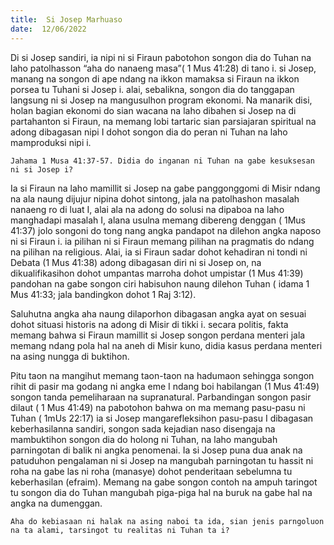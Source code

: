```yaml
---
title:  Si Josep Marhuaso
date:  12/06/2022
---
```


Di si Josep sandiri, ia nipi ni si Firaun pabotohon songon dia do Tuhan na laho patolhasson “aha do nanaeng masa”( 1 Mus 41:28) di tano i. si Josep, manang na songon di ape ndang na ikkon mamaksa si Firaun na ikkon porsea tu Tuhani si Josep i. alai, sebalikna, songon dia do tanggapan langsung ni si Josep na mangusulhon program ekonomi. Na manarik disi, holan bagian ekonomi do sian wacana na laho dibahen si Josep na di partahanton si Firaun, na memang lobi tartaric sian parsiajaran spiritual na adong dibagasan nipi I dohot songon dia do peran ni Tuhan na laho mamproduksi nipi i.

`Jahama 1 Musa 41:37-57. Didia do inganan ni Tuhan na gabe kesuksesan ni si Josep i?`

Ia si Firaun na laho mamillit si Josep na gabe panggonggomi di Misir ndang na ala naung dijujur nipina dohot sintong, jala na patolhashon masalah nanaeng ro di luat I, alai ala na adong do solusi na dipaboa na laho manghadapi masalah I, alana usulna memang dibereng denggan ( 1Mus 41:37) jolo songoni do tong nang angka pandapot na dilehon angka naposo ni si Firaun i. ia pilihan ni si Firaun memang pilihan na pragmatis do ndang na pilihan na religious. Alai, ia si Firaun sadar dohot kehadiran ni tondi ni Debata (1 Mus 41:38) adong dibagasan diri ni si Josep on, na dikualifikasihon dohot  umpantas marroha dohot umpistar (1 Mus 41:39) pandohan na gabe songon ciri habisuhon naung dilehon Tuhan ( idama 1 Mus 41:33; jala bandingkon dohot 1 Raj 3:12).

Saluhutna angka aha naung dilaporhon dibagasan angka ayat on sesuai dohot situasi historis na adong di Misir di tikki i. secara politis, fakta memang bahwa si Firaun mamillit si Josep songon perdana menteri jala memang ndang pola hal na aneh di Misir kuno, didia kasus perdana menteri na asing nungga di buktihon.

Pitu taon na mangihut memang taon-taon na hadumaon sehingga songon rihit di pasir ma godang ni angka eme I ndang boi habilangan (1 Mus 41:49) songon tanda pemeliharaan na supranatural. Parbandingan songon pasir dilaut ( 1 Mus 41:49) na pabotohon bahwa on ma memang pasu-pasu ni Tuhan ( 1mUs 22:17) ia si Josep mangarefleksihon pasu-pasu I dibagasan keberhasilanna sandiri, songon sada kejadian naso disengaja na mambuktihon songon dia do holong ni Tuhan, na laho mangubah parningotan di balik ni angka penomenai. Ia si Josep puna dua anak na patuduhon pengalaman ni si Josep na mangubah parningotan tu hassit ni roha na gabe las ni roha (manasye) dohot penderitaan sebelumna tu keberhasilan (efraim). Memang na gabe songon contoh na ampuh taringot tu songon dia do Tuhan mangubah piga-piga hal na buruk na gabe hal na angka na dumenggan.

`Aha do kebiasaan ni halak na asing naboi ta ida, sian jenis parngoluon na ta alami, tarsingot tu realitas ni Tuhan ta i?`